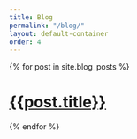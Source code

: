 ```yaml
---
title: Blog
permalink: "/blog/"
layout: default-container
order: 4
---
```


<div id="blog" >
    <div class="container-fluid">
        <div class="row">
            <div class="col-xs-12 col-sm-8">
                <div class="row">
                {% for post in site.blog_posts %}
                    <a href="{{ post.url | prepend: site.baseurl }}">
                        <h1>{{post.title}}</h1>
                    </a>
                {% endfor %}
                </div>
            </div>
        </div>
    </div>
</div>
